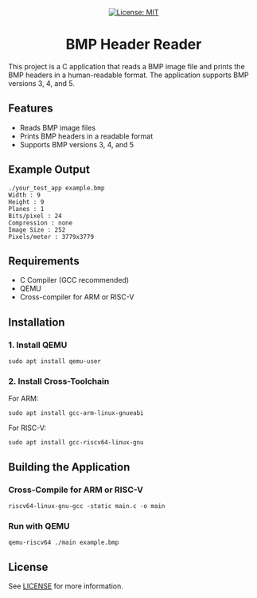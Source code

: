 <div align="center">

[![License: MIT](https://img.shields.io/badge/License-MIT-blue.svg)](https://opensource.org/license/mit)
<h1>BMP Header Reader</h1>

</div>

This project is a C application that reads a BMP image file and prints the BMP headers in a
human-readable format. The application supports BMP versions 3, 4, and 5.

## Features

- Reads BMP image files
- Prints BMP headers in a readable format
- Supports BMP versions 3, 4, and 5

## Example Output

```text
./your_test_app example.bmp
Width : 9
Height : 9
Planes : 1
Bits/pixel : 24
Compression : none
Image Size : 252
Pixels/meter : 3779x3779
```

## Requirements

- C Compiler (GCC recommended)
- QEMU
- Cross-compiler for ARM or RISC-V

## Installation

### 1. Install QEMU

```shell
sudo apt install qemu-user
```

### 2. Install Cross-Toolchain

For ARM:

```shell
sudo apt install gcc-arm-linux-gnueabi
```

For RISC-V:

```shell
sudo apt install gcc-riscv64-linux-gnu
```

## Building the Application

### Cross-Compile for ARM or RISC-V

```shell
riscv64-linux-gnu-gcc -static main.c -o main
```

### Run with QEMU

```shell
qemu-riscv64 ./main example.bmp
```

## License

See [LICENSE][license-url] for more information.

[license-url]: https://github.com/VersusXX/bmp-reader/blob/main/LICENSE